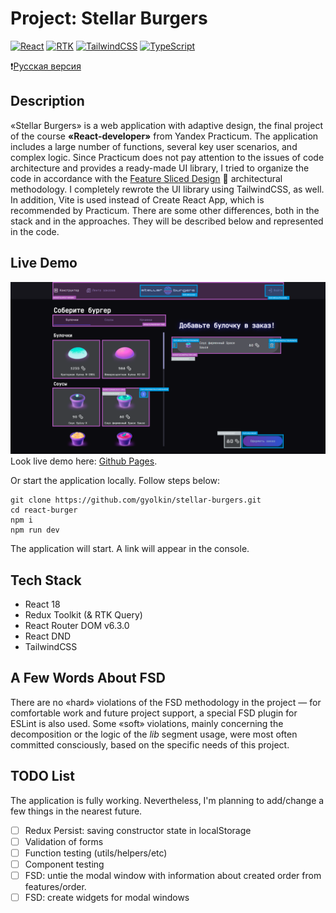# Project: Stellar Burgers
[![React](https://img.shields.io/badge/React-18-blue?style=flat&logo=react&logoColor=white)](#)
[![RTK](https://img.shields.io/badge/Redux-Toolkit-purple?style=flat&logo=redux&logoColor=white)](#)
[![TailwindCSS](https://img.shields.io/badge/TailwindCSS-blue?style=flat&logo=tailwindcss&logoColor=white)](#)
[![TypeScript](https://img.shields.io/badge/TypeScript-blue?style=flat&logo=typescript&logoColor=white)](#)

:heavy_exclamation_mark:[Русская версия](./README.md)

## Description
«Stellar Burgers» is a web application with adaptive design, the final project of the course **«React-developer»** from Yandex Practicum. The application includes a large number of functions, several key user scenarios, and complex logic. Since Practicum does not pay attention to the issues of code architecture and provides a ready-made UI library, I tried to organize the code in accordance with the [Feature Sliced Design](https://feature-sliced.design/docs/get-started/overview ) 🍰 architectural methodology. I completely rewrote the UI library using TailwindCSS, as well. In addition, Vite is used instead of Create React App, which is recommended by Practicum. There are some other differences, both in the stack and in the approaches. They will be described below and represented in the code.

## Live Demo
![Home page](./main.png)
Look live demo here: [Github Pages](https://gyolkin.github.io/stellar-burgers).

Or start the application locally. Follow steps below:
```
git clone https://github.com/gyolkin/stellar-burgers.git
cd react-burger
npm i
npm run dev
```
The application will start. A link will appear in the console.

## Tech Stack
- React 18
- Redux Toolkit (& RTK Query)
- React Router DOM v6.3.0
- React DND
- TailwindCSS

## A Few Words About FSD
There are no «hard» violations of the FSD methodology in the project — for comfortable work and future project support, a special FSD plugin for ESLint is also used. Some «soft» violations, mainly concerning the decomposition or the logic of the *lib* segment usage, were most often committed consciously, based on the specific needs of this project.

## TODO List
The application is fully working. Nevertheless, I'm planning to add/change a few things in the nearest future.

- [ ] Redux Persist: saving constructor state in localStorage
- [ ] Validation of forms
- [ ] Function testing (utils/helpers/etc)
- [ ] Component testing
- [ ] FSD: untie the modal window with information about created order from features/order.
- [ ] FSD: create widgets for modal windows